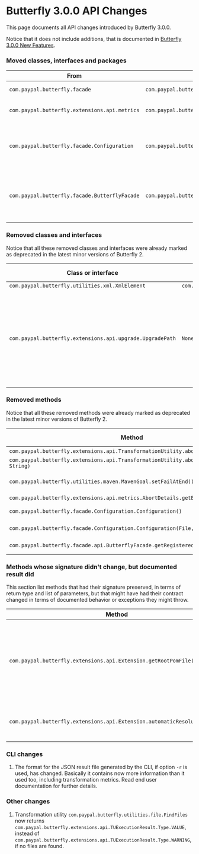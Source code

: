 
# Butterfly 3.0.0 API Changes

This page documents all API changes introduced by Butterfly 3.0.0.

Notice that it does not include additions, that is documented in [Butterfly 3.0.0 New Features](https://paypal.github.io/butterfly/major_changes/3.0.0/NEW_FEATURES.md).

### Moved classes, interfaces and packages

| From | To | Notes |
|---|---|---|
|`com.paypal.butterfly.facade`|`com.paypal.butterfly.api`|Notice API project `butterfly-api` has been created, replacing `butterfly-facade`.|
|`com.paypal.butterfly.extensions.api.metrics`|`com.paypal.butterfly.api`|Those interfaces were moved to `butterfly-api` project. Also, `AbortDetails` class was converted to an interface.|
|`com.paypal.butterfly.facade.Configuration`|`com.paypal.butterfly.api.Configuration`|This class was converted to an interface and moved to `butterfly-api` project. Notice also that its constructor and setters are not available anymore. To create a `Configuration` object, use the `newConfiguration()` methods in `com.paypal.butterfly.api.ButterflyFacade`.|
|`com.paypal.butterfly.facade.ButterflyFacade`|`com.paypal.butterfly.api.ButterflyFacade`|This interface was moved to `butterfly-api` project. Notice also that now every `transform` method returns `com.paypal.butterfly.api.TransformationResult` and don't throw `ButterflyException` anymore (except the ones that take the template class as a `String` parameter).|

### Removed classes and interfaces

Notice that all these removed classes and interfaces were already marked as deprecated in the latest minor versions of Butterfly 2.

| Class or interface | Replacement | Notes | TO BE DEPRECATED |
|---|---|---|---|
|`com.paypal.butterfly.utilities.xml.XmlElement`|`com.paypal.butterfly.utilities.xml.XmlXPathElement`|||
|`com.paypal.butterfly.extensions.api.upgrade.UpgradePath`|`None`|This class has been removed from the API in favor of simplicity. Users can request upgrade transformations by using regular transform methods under `ButterflyFacade`|YES|

### Removed methods

Notice that all these removed methods were already marked as deprecated in the latest minor versions of Butterfly 2.

| Method | Replacement | Notes | TO BE DEPRECATED |
|---|---|---|:---:|
|`com.paypal.butterfly.extensions.api.TransformationUtility.abortOnFailure()`|`com.paypal.butterfly.extensions.api.TransformationUtility.isAbortOnFailure()`||YES|
|`com.paypal.butterfly.extensions.api.TransformationUtility.abortOnFailure(boolean, String)`|`com.paypal.butterfly.extensions.api.TransformationUtility.abortOnFailure(String)`||YES|
|`com.paypal.butterfly.utilities.maven.MavenGoal.setFailAtEnd()`|NA|Removed after upgrading `org.apache.maven.shared:maven-invoker` from version 2.2 to 3.0.1, which removed method `org.apache.maven.shared.invoker.InvocationRequest.setFailureBehavior(String)`|YES|
|`com.paypal.butterfly.extensions.api.metrics.AbortDetails.getExceptionClass()`|`com.paypal.butterfly.api.AbortDetails.getExceptionClassName()`||YES|
|`com.paypal.butterfly.facade.Configuration.Configuration()`|`com.paypal.butterfly.api.ButterflyFacade.newConfiguration()`|`Configuration` class has been converted to an interface. The factory method in the facade should be used instead to get a new configuration object|YES|
|`com.paypal.butterfly.facade.Configuration.Configuration(File, boolean)`|`com.paypal.butterfly.api.ButterflyFacade.newConfiguration()`|`Configuration` class has been converted to an interface. The factory method in the facade should be used instead to get a new configuration object|YES|
|`com.paypal.butterfly.facade.api.ButterflyFacade.getRegisteredExtension()`|`com.paypal.butterfly.facade.api.ButterflyFacade.getExtensions()`|Butterfly 3 supports multiple extensions. With this change, a list of extensions is returned, instead of just one|YES|

### Methods whose signature didn't change, but documented result did

This section list methods that had their signature preserved, in terms of return type and list of parameters, but that might have had their contract changed in terms of documented behavior or exceptions they might throw.

| Method | What changed |
|---|---|
|`com.paypal.butterfly.extensions.api.Extension.getRootPomFile(File)`|Instead of returning `null` it now throws `IOException`, if pom file does not exist, or any error happens when trying to read it. Also it throws `XmlPullParserException` if any error happens when trying to parse the pom file.|
|`com.paypal.butterfly.extensions.api.Extension.automaticResolution(File)`|If no transformation template can be resolved, instead of throwing an exception, `null` is returned.|

### CLI changes

1. The format for the JSON result file generated by the CLI, if option `-r` is used, has changed. Basically it contains now more information than it used too, including transformation metrics. Read end user documentation for further details.

### Other changes

1. Transformation utility `com.paypal.butterfly.utilities.file.FindFiles` now returns `com.paypal.butterfly.extensions.api.TUExecutionResult.Type.VALUE`, instead of `com.paypal.butterfly.extensions.api.TUExecutionResult.Type.WARNING`, if no files are found.